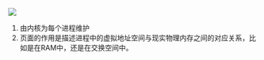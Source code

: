 ![](http://oss-file-cache.oss-cn-shanghai.aliyuncs.com/1657979925_image.png)

1. 由内核为每个进程维护
2. 页面的作用是描述进程中的虚拟地址空间与现实物理内存之间的对应关系，比如是在RAM中，还是在交换空间中。

